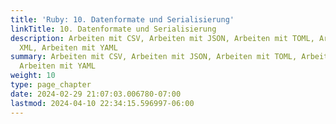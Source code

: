 ```yaml
---
title: 'Ruby: 10. Datenformate und Serialisierung'
linkTitle: 10. Datenformate und Serialisierung
description: Arbeiten mit CSV, Arbeiten mit JSON, Arbeiten mit TOML, Arbeiten mit
  XML, Arbeiten mit YAML
summary: Arbeiten mit CSV, Arbeiten mit JSON, Arbeiten mit TOML, Arbeiten mit XML,
  Arbeiten mit YAML
weight: 10
type: page_chapter
date: 2024-02-29 21:07:03.006780-07:00
lastmod: 2024-04-10 22:34:15.596997-06:00
---
```

